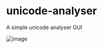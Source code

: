 # unicode-analyser
A simple unicode analyser GUI

![image](https://cloud.githubusercontent.com/assets/161672/23753858/fb22bcaa-0500-11e7-833d-b0b1d1142048.png)
